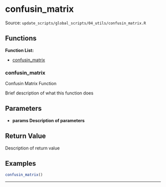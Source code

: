 # confusin_matrix

Source: `update_scripts/global_scripts/04_utils/confusin_matrix.R`

## Functions

**Function List:**
- [confusin_matrix](#confusin-matrix)

### confusin_matrix

Confusin Matrix Function

Brief description of what this function does


## Parameters

- **params Description of parameters**

## Return Value

Description of return value


## Examples

```r
confusin_matrix()
```

---


